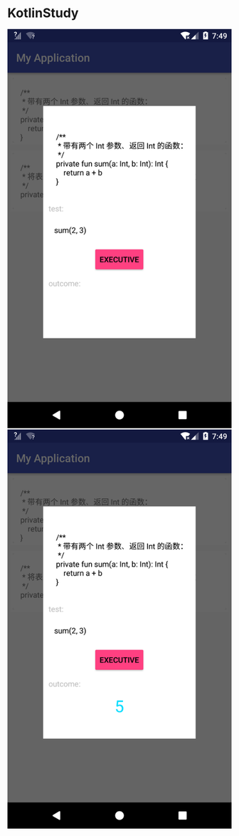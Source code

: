 # KotlinStudy

![Alt text](./img/Screenshot_1529740189.png)
![Alt text](./img/Screenshot_1529740191.png)
